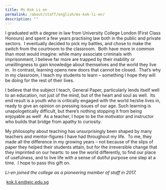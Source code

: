 ```yaml
---
title: Ms Kok Li en
permalink: /about/staff/english/ms-kok-li-en/
description: ""
---
```

I graduated with a degree in law from University College London (First Class Honours) and spent a few years practising law both in the public and private sectors.  I eventually decided to pick my battles, and chose to make the switch from the courtroom to the classroom.  Both have more in common than most would imagine: while many associate criminals with imprisonment, I believe far more are trapped by their inability or unwillingness to gain knowledge about themselves and the world they live in.  In contrast, learning opens new doors that cannot be closed.  That’s why in my classroom, I teach my students to learn – something I hope they will be doing for the rest of their lives.

I believe that the subject I teach, General Paper, particularly lends itself well to an education, not just of the mind, but of the heart and soul as well.  Its end result is a youth who is critically engaged with the world he/she lives in, ready to give an opinion on pressing issues of our age. Such learning is unapologetically difficult, but there’s nothing stopping it from being enjoyable as well!  As a teacher, I hope to be the motivator and instructor who builds that bridge from apathy to curiosity.

My philosophy about teaching has unsurprisingly been shaped by many teachers and mentor-figures I have had throughout my life.  To me, they made all the difference in my growing years – not because of the slips of paper they helped their students attain, but for the irreversible change that they imprinted on our hearts: to see the world differently, to find our place of usefulness, and to live life with a sense of dutiful purpose one step at a time.  I hope to pass this gift on.

_Li-en joined the college as a pioneering member of staff in 2017._

 [kok.li.en@ejc.edu.sg](mailto:kok.li.en@ejc.edu.sg)